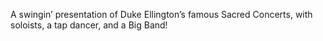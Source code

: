 A swingin’ presentation of Duke Ellington’s famous Sacred Concerts, with
soloists, a tap dancer, and a Big Band!
